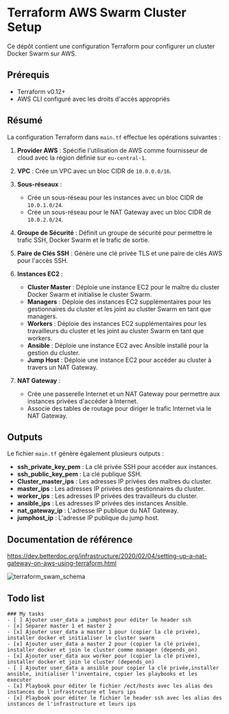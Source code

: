# Terraform AWS Swarm Cluster Setup

Ce dépôt contient une configuration Terraform pour configurer un cluster Docker Swarm sur AWS.

## Prérequis

- Terraform v0.12+
- AWS CLI configuré avec les droits d'accès appropriés

## Résumé

La configuration Terraform dans `main.tf` effectue les opérations suivantes :

1. **Provider AWS** : Spécifie l'utilisation de AWS comme fournisseur de cloud avec la région définie sur `eu-central-1`.

2. **VPC** : Crée un VPC avec un bloc CIDR de `10.0.0.0/16`.

3. **Sous-réseaux** :
   - Crée un sous-réseau pour les instances avec un bloc CIDR de `10.0.1.0/24`.
   - Crée un sous-réseau pour le NAT Gateway avec un bloc CIDR de `10.0.2.0/24`.

4. **Groupe de Sécurité** : Définit un groupe de sécurité pour permettre le trafic SSH, Docker Swarm et le trafic de sortie.

5. **Paire de Clés SSH** : Génère une clé privée TLS et une paire de clés AWS pour l'accès SSH.

6. **Instances EC2** :
   - **Cluster Master** : Déploie une instance EC2 pour le maître du cluster Docker Swarm et initialise le cluster Swarm.
   - **Managers** : Déploie des instances EC2 supplémentaires pour les gestionnaires du cluster et les joint au cluster Swarm en tant que managers.
   - **Workers** : Déploie des instances EC2 supplémentaires pour les travailleurs du cluster et les joint au cluster Swarm en tant que workers.
   - **Ansible** : Déploie une instance EC2 avec Ansible installé pour la gestion du cluster.
   - **Jump Host** : Déploie une instance EC2 pour accéder au cluster à travers un NAT Gateway.

7. **NAT Gateway** :
   - Crée une passerelle Internet et un NAT Gateway pour permettre aux instances privées d'accéder à Internet.
   - Associe des tables de routage pour diriger le trafic Internet via le NAT Gateway.

## Outputs

Le fichier `main.tf` génère également plusieurs outputs :

- **ssh_private_key_pem** : La clé privée SSH pour accéder aux instances.
- **ssh_public_key_pem** : La clé publique SSH.
- **Cluster_master_ips** : Les adresses IP privées des maîtres du cluster.
- **master_ips** : Les adresses IP privées des gestionnaires du cluster.
- **worker_ips** : Les adresses IP privées des travailleurs du cluster.
- **ansible_ips** : Les adresses IP privées des instances Ansible.
- **nat_gateway_ip** : L'adresse IP publique du NAT Gateway.
- **jumphost_ip** : L'adresse IP publique du jump host.

## Documentation de référence

https://dev.betterdoc.org/infrastructure/2020/02/04/setting-up-a-nat-gateway-on-aws-using-terraform.html

![terraform_swam_schema](https://github.com/user-attachments/assets/af33a7c3-1f97-475b-adbc-26facbd522df)

## Todo list

```[tasklist]
### My tasks
- [ ] Ajouter user_data a jumphost pour éditer le header ssh
- [x] Séparer master 1 et master 2
- [x] Ajouter user_data a master 1 pour (copier la clé privée), installer docker et initialiser le cluster swarm
- [x] Ajouter user_data a master 2 pour (copier la clé privée), installer docker et join le cluster comme manager (depends_on)
- [x] Ajouter user_data aux worker pour (copier la clé privée), installer docker et join le cluster (depends_on)
- [ ] Ajouter user_data a ansible pour copier la clé privée,installer ansible, initialiser l'inventaire, copier les playbooks et les executer
- [x] Playbook pour éditer le fichier /ect/hosts avec les alias des instances de l'infrastructure et leurs ips
- [x] Playbook pour éditer le fichier le header ssh avec les alias des instances de l'infrastructure et leurs ips
```
